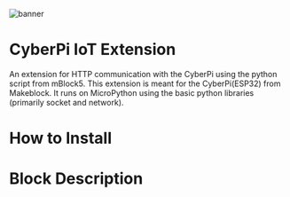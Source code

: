 ![banner](.images/extension_image)

# CyberPi IoT Extension

An extension for HTTP communication with the CyberPi using the python script from mBlock5.
This extension is meant for the CyberPi(ESP32) from Makeblock. It runs on MicroPython using
the basic python libraries (primarily socket and network).

# How to Install


# Block Description
